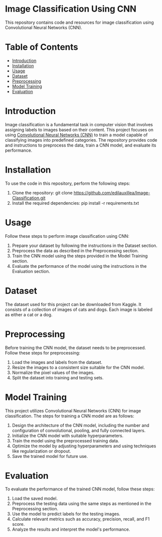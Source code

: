 # Image Classification Using CNN 
This repository contains code and resources for image classification using Convolutional Neural Networks (CNN).

# Table of Contents
- [Introduction](https://github.com/edilauxillea/Image-Classification/blob/main/README.md#introduction)
- [Installation](https://github.com/edilauxillea/Image-Classification/blob/main/README.md#installation)
- [Usage](https://github.com/edilauxillea/Image-Classification/blob/main/README.md#usage)
- [Dataset](https://github.com/edilauxillea/Image-Classification/blob/main/README.md#dataset)
- [Preprocessing](https://github.com/edilauxillea/Image-Classification/blob/main/README.md#preprocessing)
- [Model Training](https://github.com/edilauxillea/Image-Classification/blob/main/README.md#model-training)
- [Evaluation](https://github.com/edilauxillea/Image-Classification/blob/main/README.md#evaluation)
  
# Introduction
Image classification is a fundamental task in computer vision that involves assigning labels to images based on their content. This project focuses on using [Convolutional Neural Networks (CNN)](https://towardsdatascience.com/convolutional-neural-networks-explained-9cc5188c4939) to train a model capable of classifying images into predefined categories. The repository provides code and instructions to preprocess the data, train a CNN model, and evaluate its performance.

# Installation
To use the code in this repository, perform the following steps:
1. Clone the repository: git clone https://github.com/edilauxillea/Image-Classification.git
2. Install the required dependencies: pip install -r requirements.txt

# Usage
Follow these steps to perform image classification using CNN:
1. Prepare your dataset by following the instructions in the Dataset section.
2. Preprocess the data as described in the Preprocessing section.
3. Train the CNN model using the steps provided in the Model Training section.
4. Evaluate the performance of the model using the instructions in the Evaluation section.

# Dataset
The dataset used for this project can be downloaded from Kaggle. It consists of a collection of images of cats and dogs. Each image is labeled as either a cat or a dog.

# Preprocessing
Before training the CNN model, the dataset needs to be preprocessed. Follow these steps for preprocessing:
1. Load the images and labels from the dataset.
2. Resize the images to a consistent size suitable for the CNN model.
3. Normalize the pixel values of the images.
4. Split the dataset into training and testing sets.

# Model Training
This project utilizes Convolutional Neural Networks (CNN) for image classification. The steps for training a CNN model are as follows:
1. Design the architecture of the CNN model, including the number and configuration of convolutional, pooling, and fully connected layers.
2. Initialize the CNN model with suitable hyperparameters.
3. Train the model using the preprocessed training data.
4. Optimize the model by adjusting hyperparameters and using techniques like regularization or dropout.
5. Save the trained model for future use.

# Evaluation
To evaluate the performance of the trained CNN model, follow these steps:
1. Load the saved model.
2. Preprocess the testing data using the same steps as mentioned in the Preprocessing section.
3. Use the model to predict labels for the testing images.
4. Calculate relevant metrics such as accuracy, precision, recall, and F1 score.
5. Analyze the results and interpret the model's performance.
